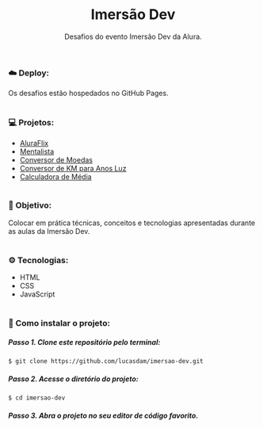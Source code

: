<h1 align="center">Imersão Dev</h1>
<p align="center">Desafios do evento Imersão Dev da Alura.</p> <br />

### ☁️ Deploy:
Os desafios estão hospedados no GitHub Pages.
<br /> <br />

### 💻 Projetos:
- <a href="https://lucasdam.github.io/imersao-dev/aluraflix/">AluraFlix</a>
- <a href="https://lucasdam.github.io/imersao-dev/mentalista/">Mentalista</a>
- <a href="https://lucasdam.github.io/imersao-dev/conversor-de-moedas/">Conversor de Moedas</a>
- <a href="https://lucasdam.github.io/imersao-dev/conversor-estelar/">Conversor de KM para Anos Luz</a>
- <a href="https://lucasdam.github.io/imersao-dev/calculadora-de-media/">Calculadora de Média</a>
<br /> <br />

### 🎯 Objetivo:
Colocar em prática técnicas, conceitos e tecnologias apresentadas durante as aulas da Imersão Dev.
<br /> <br />

### ⚙️ Tecnologias:
- HTML
- CSS
- JavaScript
<br /> <br />


### 📂 Como instalar o projeto:

##### Passo 1. Clone este repositório pelo terminal:
```
$ git clone https://github.com/lucasdam/imersao-dev.git
```
##### Passo 2. Acesse o diretório do projeto:
```
$ cd imersao-dev
```
##### Passo 3. Abra o projeto no seu editor de código favorito.